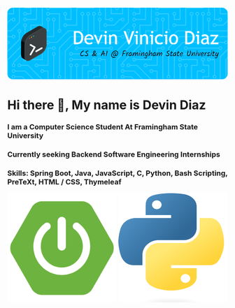 ![Header](./gb-header.png)

# Hi there 👋, My name is Devin Diaz
### I am a Computer Science Student At Framingham State University
### Currently seeking Backend Software Engineering Internships 
### Skills: Spring Boot, Java, JavaScript, C, Python, Bash Scripting, PreTeXt, HTML / CSS, Thymeleaf


<img src="spring-boot-img.png" width="250" height="250"> <img src="py-image.png" width="250" height="250">









